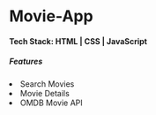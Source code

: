 # Movie-App
<h4>Tech Stack: HTML | CSS | JavaScript</h4>
<h5>Features</h5>
<li>Search Movies</li>
<li>Movie Details</li>
<li>OMDB Movie API</li>
